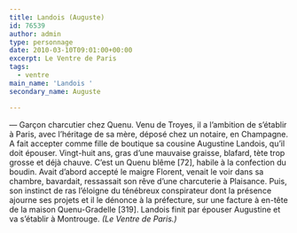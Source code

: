 ```yaml
---
title: Landois (Auguste)
id: 76539
author: admin
type: personnage
date: 2010-03-10T09:01:00+00:00
excerpt: Le Ventre de Paris
tags:
  - ventre
main_name: 'Landois '
secondary_name: Auguste

---
```

— Garçon charcutier chez Quenu. Venu de Troyes, il a l&rsquo;ambition de s&rsquo;établir à Paris, avec l&rsquo;héritage de sa mère, déposé chez un notaire, en Champagne. A fait accepter comme fille de boutique sa cousine Augustine Landois, qu&rsquo;il doit épouser. Vingt-huit ans, gras d&rsquo;une mauvaise graisse, blafard, tète trop grosse et déjà chauve. C&rsquo;est un Quenu blême [72], habile à la confection du boudin. Avait d&rsquo;abord accepté le maigre Florent, venait le voir dans sa chambre, bavardait, ressassait son rêve d&rsquo;une charcuterie à Plaisance. Puis, son instinct de ras l&rsquo;éloigne du ténébreux conspirateur dont la présence ajourne ses projets et il le dénonce à la préfecture, sur une facture à en-tête de la maison Quenu-Gradelle [319]. Landois finit par épouser Augustine et va s&rsquo;établir à Montrouge. _(Le Ventre de Paris.)_